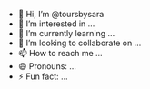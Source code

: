- 👋 Hi, I’m @toursbysara
- 👀 I’m interested in ...
- 🌱 I’m currently learning ...
- 💞️ I’m looking to collaborate on ...
- 📫 How to reach me ...
- 😄 Pronouns: ...
- ⚡ Fun fact: ...

<!---
toursbysara/toursbysara is a ✨ special ✨ repository because its `README.md` (this file) appears on your GitHub profile.
You can click the Preview link to take a look at your changes.
--->
